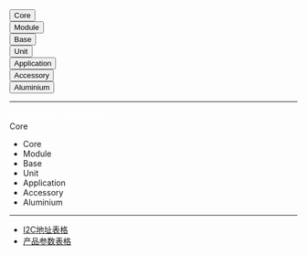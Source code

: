 <div class="pc-navigation">
  <div class="btn-group-vertical" style="width: 200px;">
    <div class="btn-group">
        <button id="core-btn" type="button" class="btn btn-primary" onclick="select(this)">Core</button>
    </div>
        <div class="btn-group">
        <button id="module-btn" type="button" class="btn btn-light"  onclick="select(this)">Module</button>
    </div>
    <div class="btn-group">
        <button id="base-btn" type="button" class="btn btn-light"  onclick="select(this)">Base</button>
    </div>
    <div class="btn-group">
        <button id="unit-btn" type="button" class="btn btn-light"  onclick="select(this)">Unit</button>
    </div>
    <div class="btn-group">
        <button id="application-btn" type="button" class="btn btn-light"  onclick="select(this)">Application</button>
    </div>
        <div class="btn-group">
        <button id="accessory-btn" type="button" class="btn btn-light"  onclick="select(this)">Accessory</button>
    </div>
    <div class="btn-group">
        <button id="aluminium-btn" type="button" class="btn btn-light"  onclick="select(this)">Aluminium</button>
    </div>
</div>
<hr>
  <div class="btn-group-vertical" style="width: 200px;">
    <a class="btn btn btn-primary" href="https://m5stack.oss-cn-shenzhen.aliyuncs.com/image/m5-docs_table/I2C_Address.pdf" role="button" style="color:white;text-decoration:none" target="view_window">I2C地址表格</a>
    <a class="btn btn btn-primary" href="https://m5stack.oss-cn-shenzhen.aliyuncs.com/image/m5-docs_table/Product_compared.pdf" role="button" style="color:white;text-decoration:none" target="view_window">产品参数表格</a>
  </div>
</div>

</div>


  <div class="navbar-toggler mb-navigation dropdown-toggle" data-toggle="collapse" data-target="#thetarget">Core</div>
  <div class="collapse navbar-collapse" id="thetarget">
  <nav class="navbar-expand-sm bg-light navbar-dark nav-content">
    <ul class="navbar-nav">
      <li class="nav-item active">
        <a class="dropdown-item"  onclick="select(this)">Core</a>
      </li>
      <li class="nav-item">
        <a class="dropdown-item"  onclick="select(this)">Module</a>
      </li>
      <li class="nav-item">
        <a class="dropdown-item"  onclick="select(this)">Base</a>
      </li>
      <li class="nav-item">
        <a class="dropdown-item"  onclick="select(this)">Unit</a>
      </li>
      <li class="nav-item">
        <a class="dropdown-item"  onclick="select(this)">Application</a>
      </li>
      <li class="nav-item">
        <a class="dropdown-item"  onclick="select(this)">Accessory</a>
      </li>
      <li class="nav-item">
        <a class="dropdown-item"  onclick="select(this)">Aluminium</a>
      </li>
    </ul>
    <hr>
    <ul class="navbar-nav">
      <li class="nav-item active">
        <a class="dropdown-item" href="https://m5stack.oss-cn-shenzhen.aliyuncs.com/image/m5-docs_table/I2C_Address.pdf" target="view_window">I2C地址表格</a>
      </li>
      <li class="nav-item">
        <a class="dropdown-item" href="https://m5stack.oss-cn-shenzhen.aliyuncs.com/image/m5-docs_table/Product_compared.pdf" target="view_window">产品参数表格</a>
      </li>
    </ul>
  </nav>    
</div>


<div class="product_page">
<div id="search_note" style="display:none;position:fixed;top:30%">
  <h3>没有搜索到相关信息，请输入产品首字母，重新进行搜索.</h3>
</div>
</div>

<script>
    var core_list = [
      //Core
      {a:"/#/zh_CN/core/basic", img:"https://m5stack.oss-cn-shenzhen.aliyuncs.com/image/m5-docs_homepage/core/core_basic_01.png", p:"BASIC"},
      {a:"/#/zh_CN/core/gray", img:"https://m5stack.oss-cn-shenzhen.aliyuncs.com/image/m5-docs_homepage/core/core_gray_01.webp", p:"GRAY"},
      {a:"/#/zh_CN/core/fire", img:"https://m5stack.oss-cn-shenzhen.aliyuncs.com/image/m5-docs_homepage/core/core_fire_01.png", p:"FIRE"},
      {a:"/#/zh_CN/core/m5go_lite", img:"https://m5stack.oss-cn-shenzhen.aliyuncs.com/image/m5-docs_homepage/core/kit_m5go_lite_01.png", p:"M5GO Lite"},
      {a:"/#/zh_CN/core/m5go", img:"https://m5stack.oss-cn-shenzhen.aliyuncs.com/image/m5-docs_homepage/core/kit_m5go_01.png", p:"M5GO Kit"},
      {a:"/#/zh_CN/core/face_kit", img:"https://m5stack.oss-cn-shenzhen.aliyuncs.com/image/m5-docs_homepage/core/kit_faces_01.webp", p:"FACES Kit"},
      //Stick
      {a:"/#/zh_CN/core/m5stick", img:"https://m5stack.oss-cn-shenzhen.aliyuncs.com/image/m5-docs_homepage/core/core_m5stick_01.png", p:"M5Stick"},
      {a:"/#/zh_CN/core/m5stickc", img:"https://m5stack.oss-cn-shenzhen.aliyuncs.com/image/m5-docs_homepage/core/core_m5stickc_01.webp", p:"M5StickC"},
      {a:"/#/zh_CN/core/m5stickv", img:"https://m5stack.oss-cn-shenzhen.aliyuncs.com/image/m5-docs_homepage/core/m5stickv_01.jpg", p:"M5StickV"},
      {a:"/#/zh_CN/core/m5stickt", img:"https://m5stack.oss-cn-shenzhen.aliyuncs.com/image/m5-docs_homepage/core/m5stickt_01.jpg", p:"M5StickT"},
    ];

    var module_list = [
      //Communication Modules
      {a:"/#/zh_CN/module/lora", img:"https://m5stack.oss-cn-shenzhen.aliyuncs.com/image/m5-docs_homepage/module/module_lora_01.jpg", p:"LoRa (433MHz)"},
      {a:"/#/zh_CN/module/lorawan", img:"https://m5stack.oss-cn-shenzhen.aliyuncs.com/image/m5-docs_homepage/module/module_lorawan_01.png", p:"LoRaWAN"},
      {a:"/#/zh_CN/module/gps", img:"https://m5stack.oss-cn-shenzhen.aliyuncs.com/image/m5-docs_homepage/module/module_gps_01.png", p:"GPS"},
      {a:"/#/zh_CN/module/sim800", img:"https://m5stack.oss-cn-shenzhen.aliyuncs.com/image/m5-docs_homepage/module/module_sim800_01.png", p:"SIM800L"},
      {a:"/#/zh_CN/module/commu", img:"https://m5stack.oss-cn-shenzhen.aliyuncs.com/image/m5-docs_homepage/module/module_commu_01.png", p:"COMMU"},
      {a:"/#/zh_CN/module/lte", img:"https://m5stack.oss-cn-shenzhen.aliyuncs.com/image/m5-docs_homepage/module/lte_01.jpg", p:"LTE"},
      {a:"/#/zh_CN/module/gsm", img:"https://m5stack.oss-cn-shenzhen.aliyuncs.com/image/m5-docs_homepage/module/gsm_01.jpg", p:"GSM"},
      {a:"/#/zh_CN/module/nb-iot", img:"https://m5stack.oss-cn-shenzhen.aliyuncs.com/image/m5-docs_homepage/module/nb_iot_01.jpg", p:"NB-IoT"},
      {a:"/#/zh_CN/module/lora868", img:"https://m5stack.oss-cn-shenzhen.aliyuncs.com/image/m5-docs_homepage/module/lora868_01.jpg", p:"LoRa868"},
      {a:"/#/zh_CN/module/nb-iot_plus", img:"https://m5stack.oss-cn-shenzhen.aliyuncs.com/image/m5-docs_homepage/module/nb_iot_plus.webp", p:"NB-IoT Plus"},

      //Expansion Modules
      {a:"/#/zh_CN/module/battery", img:"https://m5stack.oss-cn-shenzhen.aliyuncs.com/image/m5-docs_homepage/module/module_battery_01.png", p:"BATTERY"},
      {a:"/#/zh_CN/module/proto", img:"https://m5stack.oss-cn-shenzhen.aliyuncs.com/image/m5-docs_homepage/module/module_proto_01.png", p:"PROTO"},
      {a:"/#/zh_CN/module/plus", img:"https://m5stack.oss-cn-shenzhen.aliyuncs.com/image/m5-docs_homepage/module/module_plus_01.png", p:"PLUS"},
      {a:"/#/zh_CN/module/usb", img:"https://m5stack.oss-cn-shenzhen.aliyuncs.com/image/m5-docs_homepage/module/module_usb_01.png", p:"USB"},
      {a:"/#/zh_CN/module/bus", img:"https://m5stack.oss-cn-shenzhen.aliyuncs.com/image/m5-docs_homepage/module/module_bus_01.png", p:"BUS"},
      {a:"/#/zh_CN/module/goplus", img:"https://m5stack.oss-cn-shenzhen.aliyuncs.com/image/m5-docs_homepage/module/module_goplus_p1.png", p:"GoPlus"},
      //Drive Modules
      {a:"/#/zh_CN/module/stepmotor", img:"https://m5stack.oss-cn-shenzhen.aliyuncs.com/image/m5-docs_homepage/module/module_stepmotor_01.png", p:"STEPMOTOR"},
      {a:"/#/zh_CN/module/servo", img:"https://m5stack.oss-cn-shenzhen.aliyuncs.com/image/m5-docs_homepage/module/servo_01.jpg", p:"SERVO"},
      {a:"/#/zh_CN/module/lego_plus", img:"https://m5stack.oss-cn-shenzhen.aliyuncs.com/image/m5-docs_homepage/module/module_lego_plus_01.png", p:"LEGO+"},
      {a:"/#/zh_CN/module/fan", img:"https://m5stack.oss-cn-shenzhen.aliyuncs.com/image/m5-docs_homepage/module/module_FAN.png", p:"FAN"},
      //FACES Series
      {a:"/#/zh_CN/module/encoder", img:"https://m5stack.oss-cn-shenzhen.aliyuncs.com/image/m5-docs_homepage/module/module_encoder_01.png", p:"ENCODER"},
      {a:"/#/zh_CN/module/joystick", img:"https://m5stack.oss-cn-shenzhen.aliyuncs.com/image/m5-docs_homepage/module/module_joystick_01.png", p:"JOYSTICK"},
      {a:"/#/zh_CN/module/faces_finger", img:"https://m5stack.oss-cn-shenzhen.aliyuncs.com/image/m5-docs_homepage/module/faces_finger_01.jpg", p:"FINGER"},
      {a:"/#/zh_CN/module/faces_rfid", img:"https://m5stack.oss-cn-shenzhen.aliyuncs.com/image/m5-docs_homepage/module/faces_rfid_01.jpg", p:"RFID"},
      {a:"/#/zh_CN/module/faces", img:"https://m5stack.oss-cn-shenzhen.aliyuncs.com/image/m5-docs_homepage/module/face_01.jpg", p:"FACES"},
      {a:"/#/zh_CN/module/facesII", img:"https://m5stack.oss-cn-shenzhen.aliyuncs.com/image/m5-docs_homepage/module/faceii_01.jpg", p:"FACES II"},
    ];

    var base_list = [
      //Base
      {a:"/#/zh_CN/base/lan_base", img:"https://m5stack.oss-cn-shenzhen.aliyuncs.com/image/m5-docs_homepage/base/base_lan_01.png", p:"LAN"},
      {a:"/#/zh_CN/base/node_base", img:"https://m5stack.oss-cn-shenzhen.aliyuncs.com/image/m5-docs_homepage/base/base_node_01.png", p:"NODE"},
      {a:"/#/zh_CN/base/btc_base", img:"https://m5stack.oss-cn-shenzhen.aliyuncs.com/image/m5-docs_homepage/base/base_btc_01.png", p:"BTC"},
      {a:"/#/zh_CN/base/plc_base", img:"https://m5stack.oss-cn-shenzhen.aliyuncs.com/image/m5-docs_homepage/base/plc_m12_01.jpg", p:"PLC"},
      {a:"/#/zh_CN/base/core_bottom", img:"https://m5stack.oss-cn-shenzhen.aliyuncs.com/image/m5-docs_homepage/base/base_core_bottom_01.png", p:"Core BOTTOM"},
      {a:"#/zh_CN/base/m5go_bottom", img:"https://m5stack.oss-cn-shenzhen.aliyuncs.com/image/m5-docs_homepage/base/base_m5go_bottom_01.png", p:"M5GO BOTTOM"},
      {a:"/#/zh_CN/base/m5go_rfid", img:"https://m5stack.oss-cn-shenzhen.aliyuncs.com/image/m5-docs_homepage/base/base_m5go_rfid_01.png", p:"M5GO RFID"},
      {a:"/#/zh_CN/base/m5go_charger", img:"https://m5stack.oss-cn-shenzhen.aliyuncs.com/image/m5-docs_homepage/base/base_m5go_base_01.png", p:"M5GO CHARGER"},
      {a:"/#/zh_CN/base/base15", img:"https://m5stack.oss-cn-shenzhen.aliyuncs.com/image/m5-docs_homepage/base/base_base15_01.jpg", p:"BASE15"},
      {a:"/#/zh_CN/base/base26", img:"https://m5stack.oss-cn-shenzhen.aliyuncs.com/image/m5-docs_homepage/base/base_base26_01.jpg", p:"BASE26"},
      {a:"/#/zh_CN/accessory/battery_base", img:"https://m5stack.oss-cn-shenzhen.aliyuncs.com/image/m5-docs_homepage/accessory/battery_base_01.jpg", p:"M5Camera Battery"},
      {a:"/#/zh_CN/base/baseX", img:"https://m5stack.oss-cn-shenzhen.aliyuncs.com/image/m5-docs_homepage/base/base_basex_01.webp", p:"BaseX"},
    ];

    var unit_list = [
      //Camera class
      {a:"/#/zh_CN/unit/esp32cam", img:"https://m5stack.oss-cn-shenzhen.aliyuncs.com/image/m5-docs_homepage/unit/unit_esp32cam_01.png", p:"ESP32CAM"},
      {a:"/#/zh_CN/unit/m5camera", img:"https://m5stack.oss-cn-shenzhen.aliyuncs.com/image/m5-docs_homepage/unit/unit_m5camera_01.png", p:"M5Camera"},
      {a:"#/zh_CN/unit/m5camera_f", img:"https://m5stack.oss-cn-shenzhen.aliyuncs.com/image/m5-docs_homepage/unit/unit_m5camera_f_01.png", p:"M5CameraF"},
      {a:"/#/zh_CN/unit/m5camera_x", img:"https://m5stack.oss-cn-shenzhen.aliyuncs.com/image/m5-docs_homepage/unit/unit_m5camera_x_01.png", p:"M5CameraX"},
      {a:"/#/zh_CN/unit/unitv", img:"https://m5stack.oss-cn-shenzhen.aliyuncs.com/image/m5-docs_homepage/unit/unit-v-01.webp", p:"UNIT-V"},
      //Sensor class
      {a:"/#/zh_CN/unit/earth", img:"https://m5stack.oss-cn-shenzhen.aliyuncs.com/image/m5-docs_homepage/unit/unit_earth_01.png", p:"EARTH"},
      {a:"/#/zh_CN/unit/env", img:"https://m5stack.oss-cn-shenzhen.aliyuncs.com/image/m5-docs_homepage/unit/unit_env_01.png", p:"ENV"},
      {a:"/#/zh_CN/unit/light", img:"https://m5stack.oss-cn-shenzhen.aliyuncs.com/image/m5-docs_homepage/unit/unit_light_01.png", p:"LIGHT"},
      {a:"/#/zh_CN/unit/pir", img:"https://m5stack.oss-cn-shenzhen.aliyuncs.com/image/m5-docs_homepage/unit/unit_pir_01.png", p:"PIR"},
      {a:"/#/zh_CN/unit/ncir", img:"https://m5stack.oss-cn-shenzhen.aliyuncs.com/image/m5-docs_homepage/unit/unit_ncir_01.png", p:"NCIR"},
      {a:"/#/zh_CN/unit/thermal", img:"https://m5stack.oss-cn-shenzhen.aliyuncs.com/image/m5-docs_homepage/unit/unit_thermal_01.png", p:"THERMAL"},
      {a:"/#/zh_CN/unit/color", img:"https://m5stack.oss-cn-shenzhen.aliyuncs.com/image/m5-docs_homepage/unit/unit_color_01.png", p:"COLOR"},
      {a:"/#/zh_CN/unit/tof", img:"https://m5stack.oss-cn-shenzhen.aliyuncs.com/image/m5-docs_homepage/unit/unit_tof_01.png", p:"TOF"},
      {a:"/#/zh_CN/unit/heart", img:"https://m5stack.oss-cn-shenzhen.aliyuncs.com/image/m5-docs_homepage/unit/unit_heart_01.png", p:"HEART"},
      {a:"/#/zh_CN/unit/adc", img:"https://m5stack.oss-cn-shenzhen.aliyuncs.com/image/m5-docs_homepage/unit/unit_adc_01.png", p:"ADC"},
      {a:"/#/zh_CN/unit/makey", img:"https://m5stack.oss-cn-shenzhen.aliyuncs.com/image/m5-docs_homepage/unit/unit_makey_01.png", p:"MAKEY"},
      {a:"/#/zh_CN/unit/finger", img:"https://m5stack.oss-cn-shenzhen.aliyuncs.com/image/m5-docs_homepage/unit/unit_finger_01.png", p:"FINGER"},
      {a:"/#/zh_CN/unit/weight", img:"https://m5stack.oss-cn-shenzhen.aliyuncs.com/image/m5-docs_homepage/unit/unit_weight_01.png", p:"WEIGHT"},
      {a:"/#/zh_CN/unit/accel", img:"https://m5stack.oss-cn-shenzhen.aliyuncs.com/image/m5-docs_homepage/unit/unit_accel_01.jpg", p:"ACCEL"},
      {a:"/#/zh_CN/unit/op90", img:"https://m5stack.oss-cn-shenzhen.aliyuncs.com/image/m5-docs_homepage/unit/unit_op90_01.jpg", p:"OP.90"},
      {a:"/#/zh_CN/unit/op180", img:"https://m5stack.oss-cn-shenzhen.aliyuncs.com/image/m5-docs_homepage/unit/unit_op180_01.jpg", p:"OP.180"},
      //I / 0  class
      {a:"/#/zh_CN/unit/extio", img:"https://m5stack.oss-cn-shenzhen.aliyuncs.com/image/m5-docs_homepage/unit/unit_extio_01.png", p:"EXT.IO"},
      {a:"/#/zh_CN/unit/dac", img:"https://m5stack.oss-cn-shenzhen.aliyuncs.com/image/m5-docs_homepage/unit/unit_dac_01.png", p:"DAC"},
      {a:"/#/zh_CN/unit/relay", img:"https://m5stack.oss-cn-shenzhen.aliyuncs.com/image/m5-docs_homepage/unit/unit_relay_01.png", p:"RELAY"},
      {a:"/#/zh_CN/unit/hub", img:"https://m5stack.oss-cn-shenzhen.aliyuncs.com/image/m5-docs_homepage/unit/unit_hub_01.png", p:"HUB"},
      {a:"/#/zh_CN/unit/pahub", img:"https://m5stack.oss-cn-shenzhen.aliyuncs.com/image/m5-docs_homepage/unit/unit_pahub_p1.png", p:"PaHUB"},
      {a:"/#/zh_CN/unit/pbhub", img:"https://m5stack.oss-cn-shenzhen.aliyuncs.com/image/m5-docs_homepage/unit/unit_pbhub_p1.png", p:"PbHUB"},
      {a:"/#/zh_CN/unit/396port", img:"https://m5stack.oss-cn-shenzhen.aliyuncs.com/image/m5-docs_homepage/unit/unit_396port_01.png", p:"3.96Port"},
      {a:"/#/zh_CN/unit/m5-bit", img:"https://m5stack.oss-cn-shenzhen.aliyuncs.com/image/m5-docs_homepage/unit/unit_m5bit_01.jpg", p:"M5:bit"},
      {a:"/#/zh_CN/unit/proto", img:"https://m5stack.oss-cn-shenzhen.aliyuncs.com/image/m5-docs_homepage/unit/unit_proto_01.png", p:"PROTO"},
      {a:"/#/zh_CN/unit/mini-proto", img:"https://m5stack.oss-cn-shenzhen.aliyuncs.com/image/m5-docs_homepage/unit/mini_proto_01.jpg", p:"MINI-PROTO"},
      {a:"/#/zh_CN/unit/fan", img:"https://m5stack.oss-cn-shenzhen.aliyuncs.com/image/m5-docs_homepage/unit/unit_fan_01.jpg", p:"FAN"},
      {a:"/#/zh_CN/unit/vibrator", img:"https://m5stack.oss-cn-shenzhen.aliyuncs.com/image/m5-docs_homepage/unit/unit_vibrator_motor_01.jpg", p:"Vibrator-Motor"},
      {a:"/#/zh_CN/unit/angle", img:"https://m5stack.oss-cn-shenzhen.aliyuncs.com/image/m5-docs_homepage/unit/unit_angle_01.png", p:"ANGLE"},
      {a:"/#/zh_CN/unit/button", img:"https://m5stack.oss-cn-shenzhen.aliyuncs.com/image/m5-docs_homepage/unit/unit_button_01.png", p:"BUTTON"},
      {a:"/#/zh_CN/unit/dual_button", img:"https://m5stack.oss-cn-shenzhen.aliyuncs.com/image/m5-docs_homepage/unit/unit_dual_button_01.png", p:"Dual-BUTTON"},
      {a:"/#/zh_CN/unit/joystick", img:"https://m5stack.oss-cn-shenzhen.aliyuncs.com/image/m5-docs_homepage/unit/unit_joystick_01.png", p:"JOYSTICK"},
      {a:"/#/zh_CN/unit/cardkb", img:"https://m5stack.oss-cn-shenzhen.aliyuncs.com/image/m5-docs_homepage/unit/unit_cardkb_01.png", p:"CardKB"},
      //Communication class
      {a:"/#/zh_CN/unit/ir", img:"https://m5stack.oss-cn-shenzhen.aliyuncs.com/image/m5-docs_homepage/unit/unit_ir_01.png", p:"IR"},
      {a:"/#/zh_CN/unit/gps", img:"https://m5stack.oss-cn-shenzhen.aliyuncs.com/image/m5-docs_homepage/unit/unit_gps_01.png", p:"GPS"},
      {a:"/#/zh_CN/unit/rs485", img:"https://m5stack.oss-cn-shenzhen.aliyuncs.com/image/m5-docs_homepage/unit/unit_rs485_01.png", p:"RS485"},
      {a:"/#/zh_CN/unit/rfid", img:"https://m5stack.oss-cn-shenzhen.aliyuncs.com/image/m5-docs_homepage/unit/unit_rfid_01.png", p:"RFID"},
      {a:"/#/zh_CN/unit/laser-rx", img:"https://m5stack.oss-cn-shenzhen.aliyuncs.com/image/m5-docs_homepage/unit/laser_rx_01.jpg", p:"LASER-RX"},
      {a:"/#/zh_CN/unit/laser-tx", img:"https://m5stack.oss-cn-shenzhen.aliyuncs.com/image/m5-docs_homepage/unit/laser_tx_01.jpg", p:"LASER-TX"},
      //LED class
      {a:"/#/zh_CN/unit/neopixel", img:"https://m5stack.oss-cn-shenzhen.aliyuncs.com/image/m5-docs_homepage/unit/M5GO_Unit_neopixel.jpg", p:"RGB LED"},
      {a:"/#/zh_CN/unit/hex", img:"https://m5stack.oss-cn-shenzhen.aliyuncs.com/image/m5-docs_homepage/unit/unit_hex_01.jpg", p:"HEX"},
      {a:"/#/zh_CN/unit/rgb", img:"https://m5stack.oss-cn-shenzhen.aliyuncs.com/image/m5-docs_homepage/unit/unit_rgb_01.png", p:"RGB"},
      //C-HAT class
      {a:"/#/zh_CN/hat/hat-spk", img:"https://m5stack.oss-cn-shenzhen.aliyuncs.com/image/m5-docs_homepage/hat/hat_spk_01.jpg", p:"SPK"},
      {a:"/#/zh_CN/hat/hat-env", img:"https://m5stack.oss-cn-shenzhen.aliyuncs.com/image/m5-docs_homepage/hat/hat_env_01.jpg", p:"ENV"},
      {a:"/#/zh_CN/hat/hat-pir", img:"https://m5stack.oss-cn-shenzhen.aliyuncs.com/image/m5-docs_homepage/hat/hat_pir_01.jpg", p:"PIR"},
      {a:"/#/zh_CN/hat/hat-proto", img:"https://m5stack.oss-cn-shenzhen.aliyuncs.com/image/m5-docs_homepage/hat/hat_proto_01.jpg", p:"PROTO"},
      {a:"/#/zh_CN/hat/hat-ncir", img:"https://m5stack.oss-cn-shenzhen.aliyuncs.com/image/m5-docs_homepage/hat/hat_ncir_01.jpg", p:"NCIR"},
      {a:"/#/zh_CN/hat/hat-thermal", img:"https://m5stack.oss-cn-shenzhen.aliyuncs.com/image/m5-docs_homepage/hat/hat_thermal_01.jpg", p:"Thermal"},
      {a:"/#/zh_CN/hat/hat-rs485", img:"https://m5stack.oss-cn-shenzhen.aliyuncs.com/image/m5-docs_homepage/hat/rs485_hat_01.jpg", p:"RS485"},
      {a:"/#/zh_CN/hat/hat-adc", img:"https://m5stack.oss-cn-shenzhen.aliyuncs.com/image/m5-docs_homepage/hat/adc_hat_01.jpg", p:"ADC"},
      {a:"/#/zh_CN/hat/hat-dac", img:"https://m5stack.oss-cn-shenzhen.aliyuncs.com/image/m5-docs_homepage/hat/dac_hat_01.jpg", p:"DAC"},
      {a:"/#/zh_CN/hat/hat-beetlec", img:"https://m5stack.oss-cn-shenzhen.aliyuncs.com/image/m5-docs_homepage/hat/beetlec_hat_01.jpg", p:"BeetleC"},
      {a:"/#/zh_CN/hat/hat-proto-plus", img:"https://m5stack.oss-cn-shenzhen.aliyuncs.com/image/m5-docs_homepage/hat/hat_proto_plus_01.jpg", p:"PROTO PLUS"},
      {a:"/#/zh_CN/hat/hat-yun", img:"https://m5stack.oss-cn-shenzhen.aliyuncs.com/image/m5-docs_homepage/hat/yun_hat_01.jpg", p:"YUN"},
      {a:"/#/zh_CN/hat/hat-neoflash", img:"https://m5stack.oss-cn-shenzhen.aliyuncs.com/image/m5-docs_homepage/hat/neoflash_hat_01.jpg", p:"Neoflash"},
      {a:"/#/zh_CN/hat/hat-tof", img:"https://m5stack.oss-cn-shenzhen.aliyuncs.com/image/m5-docs_homepage/hat/tof_hat_01.jpg", p:"ToF"},
      {a:"/#/zh_CN/hat/hat-joystick", img:"https://m5stack.oss-cn-shenzhen.aliyuncs.com/image/m5-docs_homepage/hat/joystick_hat_01.jpg", p:"Joystick"},
      {a:"/#/zh_CN/hat/hat-finger", img:"https://m5stack.oss-cn-shenzhen.aliyuncs.com/image/m5-docs_homepage/hat/finger_hat_01.jpg", p:"FINGER"},
      {a:"/#/zh_CN/hat/hat-servo", img:"https://m5stack.oss-cn-shenzhen.aliyuncs.com/image/m5-docs_homepage/hat/servo_hat_01.jpg", p:"SERVO"},
      {a:"/#/zh_CN/hat/hat-puppyc", img:"https://m5stack.oss-cn-shenzhen.aliyuncs.com/image/m5-docs_homepage/hat/puppyc_01.webp", p:"PuppyC"},
      {a:"/#/zh_CN/hat/hat-8servos", img:"https://m5stack.oss-cn-shenzhen.aliyuncs.com/image/m5-docs_homepage/hat/8servos_01.jpg", p:"8Servos"},
      {a:"/#/zh_CN/hat/hat-bugc", img:"https://m5stack.oss-cn-shenzhen.aliyuncs.com/image/m5-docs_homepage/hat/bugc_hat_01.jpg", p:"BugC"},
      {a:"/#/zh_CN/hat/hat-cardkb", img:"https://m5stack.oss-cn-shenzhen.aliyuncs.com/image/m5-docs_homepage/hat/cardkb_hat_01.jpg", p:"CardKB"},
      {a:"/#/zh_CN/hat/hat-roverc", img:"https://m5stack.oss-cn-shenzhen.aliyuncs.com/image/m5-docs_homepage/hat/roverc_hat_01.jpg", p:"RoverC"},
      {a:"/#/zh_CN/hat/hat-joyc", img:"https://m5stack.oss-cn-shenzhen.aliyuncs.com/image/m5-docs_homepage/hat/JoyC_01.jpg", p:"JoyC"},
      {a:"/#/zh_CN/hat/hat-18650", img:"https://m5stack.oss-cn-shenzhen.aliyuncs.com/image/m5-docs_homepage/hat/18650C_01.webp", p:"18650C"},
      {a:"/#/zh_CN/hat/hat-powerc", img:"https://m5stack.oss-cn-shenzhen.aliyuncs.com/image/m5-docs_homepage/hat/PowerC_01.webp", p:"PowerC"},
    ];


    var application_list = [
      //Application
      {a:"/#/zh_CN/app/bala", img:"https://m5stack.oss-cn-shenzhen.aliyuncs.com/image/m5-docs_homepage/app/app_bala_01.png", p:"BALA"},
      {a:"/#/zh_CN/app/lidarbot", img:"https://m5stack.oss-cn-shenzhen.aliyuncs.com/image/m5-docs_homepage/app/app_lidarbot_01.png", p:"LidarBOT"},
      {a:"/#/zh_CN/app/piano", img:"https://m5stack.oss-cn-shenzhen.aliyuncs.com/image/m5-docs_homepage/app/app_piano_01.png", p:"PIANO"},
      {a:"/#/zh_CN/app/flir", img:"https://m5stack.oss-cn-shenzhen.aliyuncs.com/image/m5-docs_homepage/app/app_flir_01.png", p:"FLIR"},
      {a:"/#/zh_CN/app/demo-board", img:"https://m5stack.oss-cn-shenzhen.aliyuncs.com/image/m5-docs_homepage/app/app_DemoBoard_01.jpg", p:"Demo Board"},
      {a:"/#/zh_CN/unit/neoflash", img:"https://m5stack.oss-cn-shenzhen.aliyuncs.com/image/m5-docs_homepage/unit/unit_neoflash_01.png", p:"NeoFlash"},
      {a:"/#/zh_CN/unit/catear", img:"https://m5stack.oss-cn-shenzhen.aliyuncs.com/image/m5-docs_homepage/unit/unit_catear_01.png", p:"CatEar"},
      {a:"/#/zh_CN/unit/butterfly", img:"https://m5stack.oss-cn-shenzhen.aliyuncs.com/image/m5-docs_homepage/app/butterfly_01.jpg", p:"BUTTERFLY"},
      {a:"/#/zh_CN/1515/6060-push", img:"https://m5stack.oss-cn-shenzhen.aliyuncs.com/image/m5-docs_homepage/1515/6060_push_01.jpg", p:"6060-PUSH"},
      {a:"/#/zh_CN/app/m5scale_diy_kit", img:"https://m5stack.oss-cn-shenzhen.aliyuncs.com/image/m5-docs_homepage/app/m5scale_diy_kit_01.jpg", p:"M5SCALE DIY Kit"},
      {a:"/#/zh_CN/app/ac_socket", img:"https://m5stack.oss-cn-shenzhen.aliyuncs.com/image/m5-docs_homepage/app/ac_socket_01.jpg", p:"AC Socket"},
      {a:"/#/zh_CN/base/pm2.5", img:"https://m5stack.oss-cn-shenzhen.aliyuncs.com/image/m5-docs_homepage/base/base_pm25_01.jpg", p:"PM2.5"},
      {a:"/#/zh_CN/base/iiot_dual_switch_kit_with_core", img:"https://m5stack.oss-cn-shenzhen.aliyuncs.com/image/m5-docs_homepage/base/iiot_dual_switch%20kit_with_core_01.jpg", p:"IIoT Dual-Switch Kit"}
    ];

   var accessory_list = [
      //Accessory
      {a:"/#/zh_CN/accessory/converter/grove_t", img:"https://m5stack.oss-cn-shenzhen.aliyuncs.com/image/m5-docs_homepage/accessory/grove_t_01.png", p:"Grove-T"},
      {a:"/#/zh_CN/accessory/cable/grove_cable", img:"https://m5stack.oss-cn-shenzhen.aliyuncs.com/image/m5-docs_homepage/accessory/grove_cable_01.png", p:"Grove Cable"},
      {a:"/#/zh_CN/accessory/converter/grove2grove", img:"https://m5stack.oss-cn-shenzhen.aliyuncs.com/image/m5-docs_homepage/accessory/acs_g2g_01.jpg", p:"GROVE2GROVE"},
      {a:"/#/zh_CN/accessory/screw", img:"https://m5stack.oss-cn-shenzhen.aliyuncs.com/image/m5-docs_homepage/accessory/screw_p1.png", p:"SCREW"},
      {a:"/#/zh_CN/accessory/bus_socket", img:"https://m5stack.oss-cn-shenzhen.aliyuncs.com/image/m5-docs_homepage/accessory/acs_bus_socket_01.jpg", p:"BUS-Socket"},
      {a:"/#/zh_CN/accessory/frame", img:"assets/img/product_pics/accessory/frame_01.jpg", p:"Frame"},
      {a:"/#/zh_CN/unit/trace", img:"https://m5stack.oss-cn-shenzhen.aliyuncs.com/image/m5-docs_homepage/unit/unit_trace_01.png", p:"TRACE"},
      {a:"/#/zh_CN/module/proto_kit", img:"https://m5stack.oss-cn-shenzhen.aliyuncs.com/image/m5-docs_homepage/module/module_proto_02.jpg", p:"PROTO-KIT"},
      {a:"/#/zh_CN/tool/usb_downloader", img:"https://m5stack.oss-cn-shenzhen.aliyuncs.com/image/m5-docs_homepage/tool/usb_downloader_01.png", p:"USB Downloader"},
      {a:"/#/zh_CN/tool/usb_isp", img:"https://m5stack.oss-cn-shenzhen.aliyuncs.com/image/m5-docs_homepage/tool/tool_usb_isp_01.png", p:"USB-ISP"},
      {a:"/#/zh_CN/accessory/glass_panel_repair", img:"https://m5stack.oss-cn-shenzhen.aliyuncs.com/image/m5-docs_homepage/accessory/glass_panel_repair_kit_01.jpg", p:"Glass Panel Repair Kit"},
      {a:"/#/zh_CN/accessory/485t", img:"https://m5stack.oss-cn-shenzhen.aliyuncs.com/image/m5-docs_homepage/accessory/485t_01.jpg", p:"485T"},
      {a:"/#/zh_CN/accessory/watch", img:"https://m5stack.oss-cn-shenzhen.aliyuncs.com/image/m5-docs_homepage/accessory/watch_01.jpg", p:"Watch"},
      {a:"/#/zh_CN/accessory/sg90_servo", img:"https://m5stack.oss-cn-shenzhen.aliyuncs.com/image/m5-docs_homepage/accessory/servo_01.webp", p:"SG90 servo"},
    ];

   var aluminium_list = [
      //Aluminium
      {a:"/#/zh_CN/1515/corner", img:"https://m5stack.oss-cn-shenzhen.aliyuncs.com/image/m5-docs_homepage/accessory/acs_corner_01.jpg", p:"CORNER"},
      {a:"/#/zh_CN/1515/nut", img:"https://m5stack.oss-cn-shenzhen.aliyuncs.com/image/m5-docs_homepage/accessory/acs_nut_01.jpg", p:"NUT"},
      {a:"/#/zh_CN/1515/connectors", img:"https://m5stack.oss-cn-shenzhen.aliyuncs.com/image/m5-docs_homepage/1515/ap_30_01.jpg", p:"Connector"},
      {a:"/#/zh_CN/1515/ap", img:"https://m5stack.oss-cn-shenzhen.aliyuncs.com/image/m5-docs_homepage/1515/ap_ap_01.jpg", p:"Aluminium-Profile"}
    ];

    
    // var product = [core,module,unit,base,application,accessory,aluminium];
    var product_class = [core_list,module_list,base_list,unit_list,application_list,accessory_list,aluminium_list];
    var product_class_name = ["core","module","base","unit","application","accessory","aluminium"];

    for (var i=0; i<product_class_name.length; i++){
      $(".product_page").append("<div></div>");
      $(".product_page div:last-child").attr("id",product_class_name[i]);
    }

    // console.log(product_class[0][0].a);
    // console.log(product_class[0].length);
    for (var class_num=0; class_num<product_class.length; class_num++ ){
      for (var i=0; i<product_class[class_num].length; i++ ) {
        if(product_class[class_num][i].p == "BASIC"){
           $("#"+product_class_name[class_num]).append("<p><strong>M5Core/Kit</strong></p>");
        }
        if(product_class[class_num][i].p == "M5Stick"){
           $("#"+product_class_name[class_num]).append("<p><strong>M5Stick</strong></p>");
        }
        if(product_class[class_num][i].p == "Atom Lite"){
           $("#"+product_class_name[class_num]).append("<p><strong>Atom</strong></p>");
        }
        if(product_class[class_num][i].p == "LoRa (433MHz)"){
           $("#"+product_class_name[class_num]).append("<p><strong>Communication Modules</strong></p>");
        }
        if(product_class[class_num][i].p == "BATTERY"){
           $("#"+product_class_name[class_num]).append("<p><strong>Expansion Modules</strong></p>");
        }
        if(product_class[class_num][i].p == "STEPMOTOR"){
           $("#"+product_class_name[class_num]).append("<p><strong>Drive Modules</strong></p>");
        }
        if(product_class[class_num][i].p == "ENCODER"){
           $("#"+product_class_name[class_num]).append("<p><strong>FACES Series</strong></p>");
        }
        if(product_class[class_num][i].p == "LAN"){
           $("#"+product_class_name[class_num]).append("<p><strong>Base</strong></p>");
        }
        if(product_class[class_num][i].p == "ESP32CAM"){
           $("#"+product_class_name[class_num]).append("<p><strong>Camera class</strong></p>");
        }
        if(product_class[class_num][i].p == "EARTH"){
           $("#"+product_class_name[class_num]).append("<p><strong>Sensor class</strong></p>");
        }
        if(product_class[class_num][i].p == "EXT.IO"){
           $("#"+product_class_name[class_num]).append("<p><strong>I / 0  class</strong></p>");
        }
        if(product_class[class_num][i].p == "IR"){
           $("#"+product_class_name[class_num]).append("<p><strong>Communication class</strong></p>");
        }
        if(product_class[class_num][i].p == "RGB LED"){
           $("#"+product_class_name[class_num]).append("<p><strong>LED class</strong></p>");
        }
        if(product_class[class_num][i].p == "SPK"){
           $("#"+product_class_name[class_num]).append("<p><strong>C-HAT class</strong></p>");
        }
        if(product_class[class_num][i].p == "BALA"){
           $("#"+product_class_name[class_num]).append("<p><strong>Application</strong></p>");
        }
        if(product_class[class_num][i].p == "Grove-T"){
           $("#"+product_class_name[class_num]).append("<p><strong>Accessory</strong></p>");
        }
        if(product_class[class_num][i].p == "CORNER"){
           $("#"+product_class_name[class_num]).append("<p><strong>Aluminium</strong></p>");
        }
        $("#"+product_class_name[class_num]).append("<div class='item'><a><img><p class='item-title'></p></a></div> ");
        $("#"+product_class_name[class_num]+" .item:last-child a").attr("href", product_class[class_num][i].a);
        $("#"+product_class_name[class_num]+" .item:last-child img").attr("src", product_class[class_num][i].img);
        $("#"+product_class_name[class_num]+" .item:last-child p").text(product_class[class_num][i].p);
      }
    } 
 


    $(document).ready(function(){
        var mask_html = `<div class="mask"><a href="#" style="color:white;text-decoration:none" ><button type="button" class="btn-sm btn-primary mask-btn1">快速上手 »</button></a><button type="button" class="btn-sm btn-primary mask-btn2">产品文档 »</button></div>`
        $("#core div.item a").append(mask_html);
        $("#unit div.item a:lt(5)").append(mask_html);
        $("#core .mask a").attr("href", "#zh_CN/quick_start/m5core/m5stack_core_quick_start");
        $("#core .mask a").eq(6).attr("href", "#zh_CN/quick_start/m5stick/m5stick_quick_start");
        $("#core .mask a").eq(7).attr("href", "#zh_CN/quick_start/m5stickc/m5stickc_quick_start");
        $("#core .mask a").eq(8).attr("href", "#zh_CN/quick_start/m5stickv/m5stickv_quick_start");
        $("#unit .mask a").attr("href", "#zh_CN/quick_start/m5camera/m5camera_quick_start");
        $("#unit .mask a").eq(4).attr("href", "#zh_CN/quick_start/unitv/unitv_quick_start");
        $(".product_page strong").parent('p').css("margin-bottom","0px");
     });
    

  var scrollFunc = function (e) {  
  e = e || window.event;  
  // if (e.wheelDelta) {  //判断浏览器IE，谷歌滑轮事件 
      var test = window.location.href;
      if(((test.slice(-4) == "/en/")||(test.slice(-7)== "/zh_CN/"))||((test.indexOf(/en/) == -1) && (test.indexOf(/zh_CN/) == -1))){
        $(".btn-group-vertical button").addClass("btn-light");
        if(($("#core").offset().top + $("#core").height() - $(window).scrollTop()) > 100){
            $(".mb-navigation").text('  Core');
            $("#core-btn").removeClass("btn-light");
            $("#core-btn").addClass("btn-primary");
        }else if(($("#module").offset().top + $("#module").height() - $(window).scrollTop()) > 100){
            $(".mb-navigation").text('  Module');
            $("#module-btn").removeClass("btn-light");
            $("#module-btn").addClass("btn-primary"); 
        }else if(($("#base").offset().top + $("#base").height() - $(window).scrollTop()) > 100){
            $(".mb-navigation").text('  Base');          
            $("#base-btn").removeClass("btn-light");
            $("#base-btn").addClass("btn-primary");  
        }else if(($("#unit").offset().top + $("#unit").height() - $(window).scrollTop())> 100){
            $(".mb-navigation").text('  Unit');
            $("#unit-btn").removeClass("btn-light");
            $("#unit-btn").addClass("btn-primary");  
        }else if(($("#application").offset().top + $("#application").height() - $(window).scrollTop())> 100){
            $(".mb-navigation").text('  Application');          
            $("#application-btn").removeClass("btn-light");
            $("#application-btn").addClass("btn-primary");  
        }else if(($("#accessory").offset().top + $("#accessory").height() - $(window).scrollTop()) > 800){
            $(".mb-navigation").text('  Accessory');          
            $("#accessory-btn").removeClass("btn-light");
            $("#accessory-btn").addClass("btn-primary");  
        }else if(($("#aluminium").offset().top + $("#aluminium").height() - $(window).scrollTop()) > 100){
            $(".mb-navigation").text('  Aluminium');           
            $("#aluminium-btn").removeClass("btn-light");
            $("#aluminium-btn").addClass("btn-primary");  
        }
      // }
  }  
} 

scrollFunc();

/*IE、Opera注册事件*/
if(document.attachEvent){
  document.attachEvent('onmousewheel',scrollFunc);

}
//Firefox使用addEventListener添加滚轮事件  
if (document.addEventListener) {//firefox  
  document.addEventListener('DOMMouseScroll', scrollFunc, false);  
}  
//Safari与Chrome属于同一类型
// window.onmousewheel = document.onmousewheel = scrollFunc;
// window.onscroll = document.onscroll = scrollFunc;
window.onscroll = scrollFunc;
</script>
